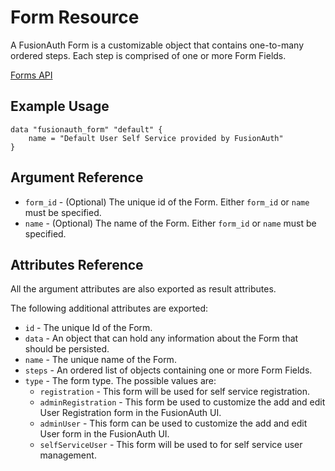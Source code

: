 # Form Resource

A FusionAuth Form is a customizable object that contains one-to-many ordered steps. Each step is comprised of one or more Form Fields.

[Forms API](https://fusionauth.io/docs/v1/tech/apis/forms)

## Example Usage

```hcl
data "fusionauth_form" "default" {
    name = "Default User Self Service provided by FusionAuth"
}
```

## Argument Reference

* `form_id` - (Optional) The unique id of the Form. Either `form_id` or `name` must be specified.
* `name` - (Optional) The name of the Form. Either `form_id` or `name` must be specified.

## Attributes Reference

All the argument attributes are also exported as result attributes.

The following additional attributes are exported:

* `id` - The unique Id of the Form.
* `data` - An object that can hold any information about the Form that should be persisted.
* `name` - The unique name of the Form.
* `steps` - An ordered list of objects containing one or more Form Fields.
* `type` - The form type. The possible values are:
    * `registration` - This form will be used for self service registration.
    * `adminRegistration` - This form be used to customize the add and edit User Registration form in the FusionAuth UI.
    * `adminUser` - This form can be used to customize the add and edit User form in the FusionAuth UI.
    * `selfServiceUser` - This form will be used to for self service user management.
